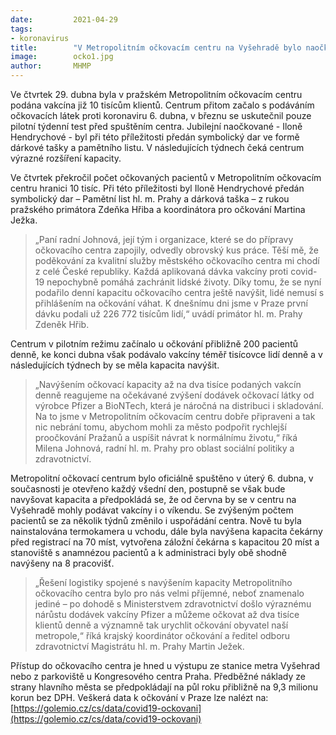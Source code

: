```yaml
---
date:         2021-04-29
tags:         
- koronavirus
title:        "V Metropolitním očkovacím centru na Vyšehradě bylo naočkováno již 10 tisíc lidí"
image: 	      ocko1.jpg
author:       MHMP
---
```


Ve čtvrtek 29. dubna byla v pražském Metropolitním očkovacím centru podána vakcína již 10 tisícům klientů. Centrum přitom začalo s podáváním očkovacích látek proti koronaviru 6. dubna, v březnu se uskutečnil pouze pilotní týdenní test před spuštěním centra. Jubilejní naočkované - Iloně Hendrychové - byl při této příležitosti předán symbolický dar ve formě dárkové tašky a pamětního listu. V následujících týdnech čeká centrum výrazné rozšíření kapacity.

Ve čtvrtek překročil počet očkovaných pacientů v Metropolitním očkovacím centru hranici 10 tisíc. Při této příležitosti byl Iloně Hendrychové předán symbolický dar – Pamětní list hl. m. Prahy a dárková taška – z rukou pražského primátora Zdeňka Hřiba a koordinátora pro očkování Martina Ježka.

> „Paní radní Johnová, její tým i organizace, které se do přípravy očkovacího centra zapojily, odvedly obrovský kus práce. Těší mě, že poděkování za kvalitní služby městského očkovacího centra mi chodí z celé České republiky. Každá aplikovaná dávka vakcíny proti covid-19 nepochybně pomáhá zachránit lidské životy. Díky tomu, že se nyní podařilo denní kapacitu očkovacího centra ještě navýšit, lidé nemusí s přihlášením na očkování váhat.  K dnešnímu dni jsme v Praze první dávku podali už 226 772 tisícům lidí,“ uvádí primátor hl. m. Prahy Zdeněk Hřib. 

Centrum v pilotním režimu začínalo u očkování přibližně 200 pacientů denně, ke konci dubna však podávalo vakcíny téměř tisícovce lidí denně a v následujících týdnech by se měla kapacita navýšit.

> „Navýšením očkovací kapacity až na dva tisíce podaných vakcín denně reagujeme na očekávané zvýšení dodávek očkovací látky od výrobce Pfizer a BioNTech, která je náročná na distribuci i skladování. Na to jsme v Metropolitním očkovacím centru dobře připraveni a tak nic nebrání tomu, abychom mohli za město podpořit rychlejší proočkování Pražanů a uspíšit návrat k normálnímu životu,“ říká Milena Johnová, radní hl. m. Prahy pro oblast sociální politiky a zdravotnictví.

Metropolitní očkovací centrum bylo oficiálně spuštěno v úterý 6. dubna, v současnosti je otevřeno každý všední den, postupně se však bude navyšovat kapacita a předpokládá se, že od června by se v centru na Vyšehradě mohly podávat vakcíny i o víkendu. Se zvýšeným počtem pacientů se za několik týdnů změnilo i uspořádání centra. Nově tu byla nainstalována termokamera u vchodu, dále byla navýšena kapacita čekárny před registrací na 70 míst, vytvořena záložní čekárna s kapacitou 20 míst a stanoviště s anamnézou pacientů a k administraci byly obě shodně navýšeny na 8 pracovišť.

> „Řešení logistiky spojené s navýšením kapacity Metropolitního očkovacího centra bylo pro nás velmi příjemné, neboť znamenalo jediné – po dohodě s Ministerstvem zdravotnictví došlo výraznému nárůstu dodávek vakcíny Pfizer  a můžeme očkovat až dva tisíce klientů denně a významně tak urychlit očkování obyvatel naší metropole,“ říká krajský koordinátor očkování a ředitel odboru zdravotnictví Magistrátu hl. m. Prahy Martin Ježek.

Přístup do očkovacího centra je hned u výstupu ze stanice metra Vyšehrad nebo z parkoviště u Kongresového centra Praha. Předběžné náklady ze strany hlavního města se předpokládají na půl roku přibližně na 9,3 milionu korun bez DPH. Veškerá data k očkování v Praze lze nalézt na: [https://golemio.cz/cs/data/covid19-ockovani](https://golemio.cz/cs/data/covid19-ockovani)

 
